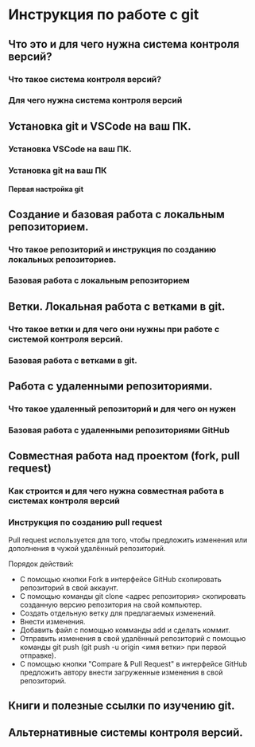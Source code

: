# Инструкция по работе с git

## Что это и для чего нужна система контроля версий?

### Что такое система контроля версий?

### Для чего нужна система контроля версий

## Установка git и VSCode на ваш ПК.

### Установка VSCode на ваш ПК.

### Установка git на ваш ПК

#### Первая настройка git

## Создание и базовая работа с локальным репозиторием.

### Что такое репозиторий и инструкция по созданию локальных репозиториев.

### Базовая работа с локальным репозиторием

## Ветки. Локальная работа с ветками в git.

### Что такое ветки и для чего они нужны при работе с системой контроля версий.

### Базовая работа с ветками в git.

## Работа с удаленными репозиториями.

### Что такое удаленный репозиторий и для чего он нужен

### Базовая работа с удаленными репозиториями GitHub

## Совместная работа над проектом (fork, pull request)

### Как строится и для чего нужна совместная работа в системах контроля версий

### Инструкция по созданию pull request

Pull request используется для того, чтобы предложить изменения или дополнения в чужой удалённый репозиторий.

Порядок действий:
* С помощью кнопки Fork в интерфейсе GitHub скопировать репозиторий в свой аккаунт.
* С помощью команды git clone <адрес репозитория> скопировать созданную версию репозитория на свой компьютер.
* Создать отдельную ветку для предлагаемых изменений.
* Внести изменения.
* Добавить файл с помощью комманды add и сделать коммит.
* Отправить изменения в свой удалённый репозиторий с помощью команды git push (git push -u origin <имя ветки> при первой отправке).
* С помощью кнопки "Compare & Pull Request" в интерфейсе GitHub предложить автору внести загруженные изменения в свой репозиторий.

## Книги и полезные ссылки по изучению git.

## Альтернативные системы контроля версий.
